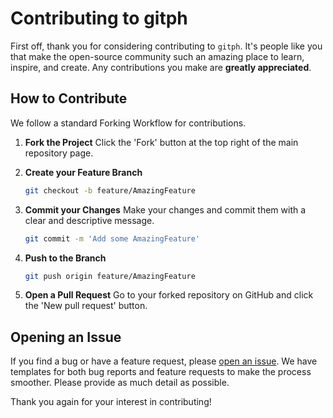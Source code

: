 # Contributing to gitph

First off, thank you for considering contributing to `gitph`. It's people like you that make the open-source community such an amazing place to learn, inspire, and create. Any contributions you make are **greatly appreciated**.

## How to Contribute

We follow a standard Forking Workflow for contributions.

1.  **Fork the Project**
    Click the 'Fork' button at the top right of the main repository page.

2.  **Create your Feature Branch**
    ```bash
    git checkout -b feature/AmazingFeature
    ```

3.  **Commit your Changes**
    Make your changes and commit them with a clear and descriptive message.
    ```bash
    git commit -m 'Add some AmazingFeature'
    ```

4.  **Push to the Branch**
    ```bash
    git push origin feature/AmazingFeature
    ```

5.  **Open a Pull Request**
    Go to your forked repository on GitHub and click the 'New pull request' button.

## Opening an Issue

If you find a bug or have a feature request, please [open an issue](https://github.com/phkaiser13/peitchgit/issues). We have templates for both bug reports and feature requests to make the process smoother. Please provide as much detail as possible.

Thank you again for your interest in contributing!
